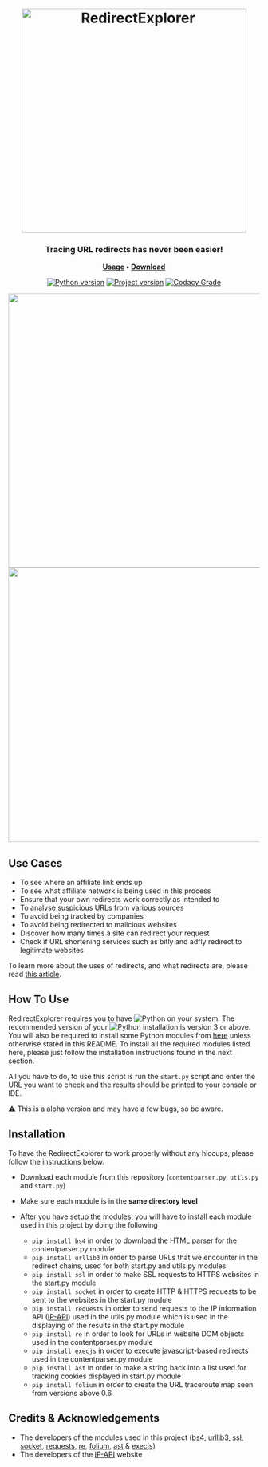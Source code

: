 <h1 align="center">
	<img
		width="450"
		alt="RedirectExplorer"
		src="https://cdn.discordapp.com/attachments/772368890927644692/791859271649460245/yeeet.png">
</h1>


<h3 align="center">
	Tracing URL redirects has never been easier!
</h3>

<p align="center">
	<strong>
		<a href="https://github.com/IlluminatiFish/RedirectExplorer/blob/main/README.md#how-to-use">Usage</a>
		•
		<a href="https://github.com/IlluminatiFish/RedirectExplorer/releases">Download</a>
	</strong>
</p>
  
<p align="center">
	<a href=""><img
		alt="Python version"
		src="https://img.shields.io/badge/Python-v3.0+-red"></a>
    <a href=""><img
    	alt="Project version"
        src="https://img.shields.io/badge/Current%20Version-v0.7-red"></a>
	<a href=""><img alt="Codacy Grade" src="https://app.codacy.com/project/badge/Grade/06c8bdaa68414b7b84c096dbd47c0944"></a>
</p>  

<p align="center">
	<img src="https://i.gyazo.com/b82c8b2e36a5ecefdc0a3251ff3176f0.png" width="550">
	<img src="https://cdn.discordapp.com/attachments/361528084161232902/803697134125056090/unknown.png" width="550">
</p>

## Use Cases

- To see where an affiliate link ends up 
- To see what affiliate network is being used in this process
- Ensure that your own redirects work correctly as intended to
- To analyse suspicious URLs from various sources
- To avoid being tracked by companies
- To avoid being redirected to malicious websites
- Discover how many times a site can redirect your request
- Check if URL shortening services such as bitly and adfly redirect to legitimate websites

To learn more about the uses of redirects, and what redirects are, please read [this article](https://en.ryte.com/wiki/Redirect).


## How To Use

RedirectExplorer requires you to have ![Python](https://img.shields.io/badge/Python-informational?style=plastic&logo=python&logoColor=black&color=228ff5) on your system. The recommended version of your ![Python](https://img.shields.io/badge/Python-informational?style=plastic&logo=python&logoColor=black&color=228ff5) installation is version 3 or above.
You will also be required to install some Python modules from [here](https://pypi.org/) unless otherwise stated in this README. To install all the required modules listed here, please just follow the installation instructions found in the next section.

All you have to do, to use this script is run the ``start.py`` script and enter the URL you want to check and the results should be printed to your console or IDE.

⚠️ This is a alpha version and may have a few bugs, so be aware.


## Installation 

To have the RedirectExplorer to work properly without any hiccups, please follow the instructions below.

- Download each module from this repository (``contentparser.py``, ``utils.py`` and ``start.py``)
- Make sure each module is in the **same directory level** 
- After you have setup the modules, you will have to install each module used in this project by doing the following

	- ``pip install bs4`` in order to download the HTML parser for the contentparser.py module
	- ``pip install urllib3`` in order to parse URLs that we encounter in the redirect chains, used for both start.py and utils.py modules
	- ``pip install ssl`` in order to make SSL requests to HTTPS websites in the start.py module
	- ``pip install socket`` in order to create HTTP & HTTPS requests to be sent to the websites in the start.py module 
	- ``pip install requests`` in order to send requests to the IP information API (<a href="https://ip-api.com">IP-API</a>) used in the utils.py module which is used in the displaying of the results in the start.py module
	- ``pip install re`` in order to look for URLs in website DOM objects used in the contentparser.py module
	- ``pip install execjs`` in order to execute javascript-based redirects used in the contentparser.py module
	- ``pip install ast`` in order to make a string back into a list used for tracking cookies displayed in start.py module
	- ``pip install folium`` in order to create the URL traceroute map seen from versions above 0.6
	
## Credits & Acknowledgements

- The developers of the modules used in this project (<a href="https://www.crummy.com/software/BeautifulSoup/bs4/doc/">bs4</a>, <a href="https://github.com/urllib3/urllib3">urllib3</a>, <a href="https://github.com/python/cpython">ssl</a>, <a href="https://github.com/python/cpython">socket</a>, <a href="https://github.com/psf/requests">requests</a>, <a href="https://github.com/python/cpython">re</a>, <a href="https://python-visualization.github.io/folium/">folium</a>, <a href="https://github.com/python/cpython">ast</a> & <a href="https://github.com/doloopwhile/PyExecJS">execjs</a>)
- The developers of the <a href="https://ip-api.com">IP-API</a> website
